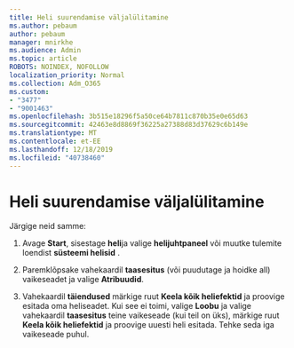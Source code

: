 ```yaml
---
title: Heli suurendamise väljalülitamine
ms.author: pebaum
author: pebaum
manager: mnirkhe
ms.audience: Admin
ms.topic: article
ROBOTS: NOINDEX, NOFOLLOW
localization_priority: Normal
ms.collection: Adm_O365
ms.custom:
- "3477"
- "9001463"
ms.openlocfilehash: 3b515e18296f5a50ce64b7811c870b35e0e65d63
ms.sourcegitcommit: 42463e8d8869f36225a27388d83d37629c6b149e
ms.translationtype: MT
ms.contentlocale: et-EE
ms.lasthandoff: 12/18/2019
ms.locfileid: "40738460"
---
```

# <a name="turn-off-audio-enhancement"></a>Heli suurendamise väljalülitamine

Järgige neid samme:

1. Avage **Start**, sisestage **heli**ja valige **helijuhtpaneel** või muutke tulemite loendist **süsteemi helisid** .

2. Paremklõpsake vahekaardil **taasesitus** (või puudutage ja hoidke all) vaikeseadet ja valige **Atribuudid**.

3. Vahekaardil **täiendused** märkige ruut **Keela kõik heliefektid** ja proovige esitada oma heliseadet. Kui see ei toimi, valige **Loobu** ja valige vahekaardil **taasesitus** teine vaikeseade (kui teil on üks), märkige ruut **Keela kõik heliefektid** ja proovige uuesti heli esitada. Tehke seda iga vaikeseade puhul.
